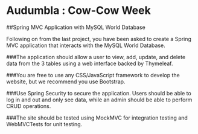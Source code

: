 # Audumbla : Cow-Cow Week
##Spring MVC Application with MySQL World Database

Following on from the last project, you have been asked to create a Spring MVC application that interacts with the MySQL World Database.

###The application should allow a user to view, add, update, and delete data from the 3 tables using a web interface backed by Thymeleaf.

###You are free to use any CSS/JavaScript framework to develop the website, but we recommend you use Bootstrap.

###Use Spring Security to secure the application. Users should be able to log in and out and only see data, while an admin should be able to perform CRUD operations.

###The site should be tested using MockMVC for integration testing and WebMVCTests for unit testing.
